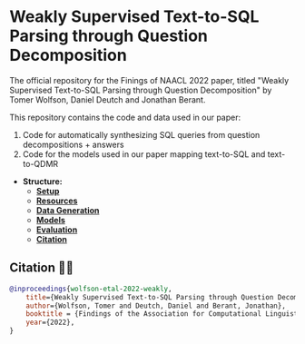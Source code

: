 # Weakly Supervised Text-to-SQL Parsing through Question Decomposition
The official repository for the Finings of NAACL 2022 paper, titled "Weakly Supervised Text-to-SQL Parsing through Question Decomposition" by Tomer Wolfson, Daniel Deutch and Jonathan Berant.

This repository contains the code and data used in our paper:

1. Code for automatically synthesizing SQL queries from question decompositions + answers
2. Code for the models used in our paper mapping text-to-SQL and text-to-QDMR 

* **Structure:**
	* [**Setup**](https://)
	* [**Resources**](https://)
	* [**Data Generation**](https://)
	* [**Models**](https://)
	* [**Evaluation**](https://)
	* [**Citation**](https://)


## Citation ✍🏽

```bibtex
@inproceedings{wolfson-etal-2022-weakly,
    title={Weakly Supervised Text-to-SQL Parsing through Question Decomposition},
    author={Wolfson, Tomer and Deutch, Daniel and Berant, Jonathan},
    booktitle = {Findings of the Association for Computational Linguistics: NAACL 2022},
    year={2022},
}
```
